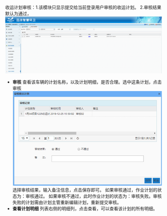 收运计划审核：1.该模块只显示提交给当前登录用户审核的收运计划。
2.审核结果默认为通过，
![](images/screenshot_1578475411743.png)
* **审核**
  查看该车辆的计划名称，以及计划明细，是否合理。选中这条计划，点击审核
![](images/screenshot_1578475439279.png)
选择审核结果，输入备注信息，点击保存即可。
如果审核通过，作业计划的状态为：审核通过。
如果审核不通过，此时作业计划的状态为：审核失败。审核失败的计划需由计划主管重新编辑计划，重新提交审核。
* **查看计划明细**
列表右侧的明细列，点击查看，可以查看该计划的所有明细。